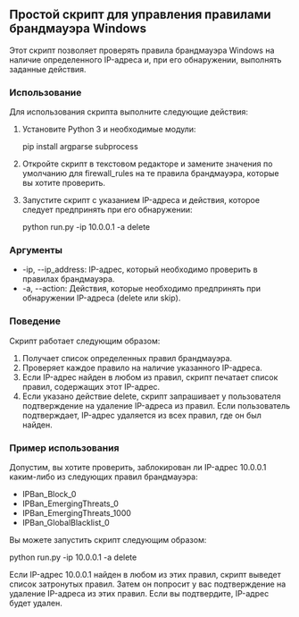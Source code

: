 ## Простой скрипт для управления правилами брандмауэра Windows

Этот скрипт позволяет проверять правила брандмауэра Windows на наличие определенного IP-адреса и, при его обнаружении, выполнять заданные действия.

### Использование

Для использования скрипта выполните следующие действия:

1. Установите Python 3 и необходимые модули:

   
   pip install argparse subprocess
   

2. Откройте скрипт в текстовом редакторе и замените значения по умолчанию для firewall_rules на те правила брандмауэра, которые вы хотите проверить.

3. Запустите скрипт с указанием IP-адреса и действия, которое следует предпринять при его обнаружении:

   
   python run.py -ip 10.0.0.1 -a delete
   

### Аргументы

- -ip, --ip_address: IP-адрес, который необходимо проверить в правилах брандмауэра.
- -a, --action: Действия, которые необходимо предпринять при обнаружении IP-адреса (delete или skip).

### Поведение

Скрипт работает следующим образом:

1. Получает список определенных правил брандмауэра.
2. Проверяет каждое правило на наличие указанного IP-адреса.
3. Если IP-адрес найден в любом из правил, скрипт печатает список правил, содержащих этот IP-адрес.
4. Если указано действие delete, скрипт запрашивает у пользователя подтверждение на удаление IP-адреса из правил. Если пользователь подтверждает, IP-адрес удаляется из всех правил, где он был найден.

### Пример использования

Допустим, вы хотите проверить, заблокирован ли IP-адрес 10.0.0.1 каким-либо из следующих правил брандмауэра:

- IPBan_Block_0
- IPBan_EmergingThreats_0
- IPBan_EmergingThreats_1000
- IPBan_GlobalBlacklist_0

Вы можете запустить скрипт следующим образом:

python run.py -ip 10.0.0.1 -a delete


Если IP-адрес 10.0.0.1 найден в любом из этих правил, скрипт выведет список затронутых правил. Затем он попросит у вас подтверждение на удаление IP-адреса из этих правил. Если вы подтвердите, IP-адрес будет удален.
